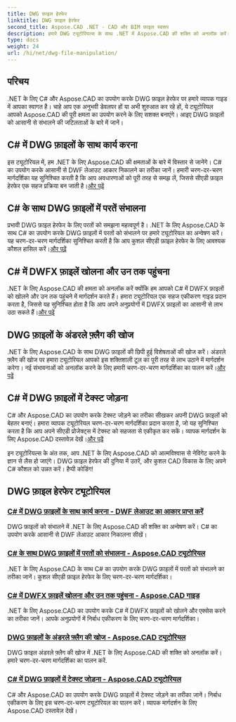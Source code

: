 ```yaml
---
title: DWG फ़ाइल हेरफेर
linktitle: DWG फ़ाइल हेरफेर
second_title: Aspose.CAD .NET - CAD और BIM फ़ाइल स्वरूप
description: हमारे DWG ट्यूटोरियल्स के साथ .NET में Aspose.CAD की शक्ति को अनलॉक करें। कुशल सीएडी हैंडलिंग के लिए मास्टर सी#, डीडब्ल्यूएफ लेआउट आकार को निर्बाध रूप से निकालना।
type: docs
weight: 24
url: /hi/net/dwg-file-manipulation/
---
```


## परिचय

.NET के लिए C# और Aspose.CAD का उपयोग करके DWG फ़ाइल हेरफेर पर हमारे व्यापक गाइड में आपका स्वागत है। चाहे आप एक अनुभवी डेवलपर हों या अभी शुरुआत कर रहे हों, ये ट्यूटोरियल आपको Aspose.CAD की पूरी क्षमता का उपयोग करने के लिए सशक्त बनाएंगे। आइए DWG फ़ाइलों को आसानी से संभालने की जटिलताओं के बारे में जानें।

## C# में DWG फ़ाइलों के साथ कार्य करना
 इस ट्यूटोरियल में, हम .NET के लिए Aspose.CAD की क्षमताओं के बारे में विस्तार से जानेंगे। C# का उपयोग करके आसानी से DWF लेआउट आकार निकालने का तरीका जानें। हमारी चरण-दर-चरण मार्गदर्शिका यह सुनिश्चित करती है कि आप अवधारणाओं को पूरी तरह से समझ लें, जिससे सीएडी फ़ाइल हेरफेर एक सहज प्रक्रिया बन जाती है।[और पढ़ें](./get-size-of-dwf-layout/)

## C# के साथ DWG फ़ाइलों में परतें संभालना
प्रभावी DWG फ़ाइल हेरफेर के लिए परतों को समझना महत्वपूर्ण है। .NET के लिए Aspose.CAD के साथ C# का उपयोग करके DWG फ़ाइलों में परतों को संभालने पर हमारे ट्यूटोरियल का अन्वेषण करें। यह चरण-दर-चरण मार्गदर्शिका सुनिश्चित करती है कि आप कुशल सीएडी फ़ाइल हेरफेर के लिए आवश्यक कौशल हासिल करें।[और पढ़ें](./support-of-layers/)

## C# में DWFX फ़ाइलें खोलना और उन तक पहुंचना
 .NET के लिए Aspose.CAD की क्षमता को अनलॉक करें क्योंकि हम आपको C# में DWFX फ़ाइलों को खोलने और उन तक पहुंचने में मार्गदर्शन करते हैं। हमारा ट्यूटोरियल एक सहज एकीकरण गाइड प्रदान करता है, जिससे यह सुनिश्चित होता है कि आप अपने अनुप्रयोगों में DWFX फ़ाइलों का आसानी से लाभ उठा सकते हैं।[और पढ़ें](./opening-and-accessing-dwfx-files/)

## DWG फ़ाइलों के अंडरले फ़्लैग की खोज
 .NET के लिए Aspose.CAD के साथ DWG फ़ाइलों की छिपी हुई विशेषताओं की खोज करें। अंडरले फ़्लैग की खोज पर हमारा ट्यूटोरियल आपको इस शक्तिशाली टूल का पूरी तरह से लाभ उठाने में मार्गदर्शन करेगा। नई संभावनाओं को अनलॉक करने के लिए हमारी चरण-दर-चरण मार्गदर्शिका का पालन करें।[और पढ़ें](./exploring-underlay-flags-of-dwg/)

## C# में DWG फ़ाइलों में टेक्स्ट जोड़ना 
C# और Aspose.CAD का उपयोग करके टेक्स्ट जोड़ने का तरीका सीखकर अपनी DWG फ़ाइलों को बेहतर बनाएं। हमारा व्यापक ट्यूटोरियल चरण-दर-चरण मार्गदर्शिका प्रदान करता है, जो यह सुनिश्चित करता है कि आप अपने सीएडी प्रोजेक्ट्स में टेक्स्ट को सहजता से एकीकृत कर सकें। व्यापक मार्गदर्शन के लिए Aspose.CAD दस्तावेज़ देखें।[और पढ़ें](./adding-text-to-dwg/)

इन ट्यूटोरियल्स के अंत तक, आप .NET के लिए Aspose.CAD को आत्मविश्वास से नेविगेट करने के ज्ञान से लैस हो जाएंगे। DWG फ़ाइल हेरफेर की दुनिया में उतरें, और कुशल CAD विकास के लिए अपने C# कौशल को उन्नत करें। हैप्पी कोडिंग!
## DWG फ़ाइल हेरफेर ट्यूटोरियल
### [C# में DWG फ़ाइलों के साथ कार्य करना - DWF लेआउट का आकार प्राप्त करें](./get-size-of-dwf-layout/)
DWG फ़ाइलों को संभालने में .NET के लिए Aspose.CAD की शक्ति का अन्वेषण करें। C# का उपयोग करके आसानी से DWF लेआउट आकार निकालना सीखें।
### [C# के साथ DWG फ़ाइलों में परतों को संभालना - Aspose.CAD ट्यूटोरियल](./support-of-layers/)
.NET के लिए Aspose.CAD के साथ C# का उपयोग करके DWG फ़ाइलों में परतों को संभालने का तरीका जानें। कुशल सीएडी फ़ाइल हेरफेर के लिए चरण-दर-चरण मार्गदर्शिका।
### [C# में DWFX फ़ाइलें खोलना और उन तक पहुंचना - Aspose.CAD गाइड](./opening-and-accessing-dwfx-files/)
.NET के लिए Aspose.CAD का उपयोग करके C# में DWFX फ़ाइलों को खोलने और एक्सेस करने का तरीका जानें। आपके अनुप्रयोगों में निर्बाध एकीकरण के लिए चरण-दर-चरण मार्गदर्शिका।
### [DWG फ़ाइलों के अंडरले फ़्लैग की खोज - Aspose.CAD ट्यूटोरियल](./exploring-underlay-flags-of-dwg/)
DWG फ़ाइल अंडरले फ़्लैग की खोज में .NET के लिए Aspose.CAD की शक्ति को अनलॉक करें। हमारे चरण-दर-चरण मार्गदर्शिका का पालन करें.
### [C# में DWG फ़ाइलों में टेक्स्ट जोड़ना - Aspose.CAD ट्यूटोरियल](./adding-text-to-dwg/)
C# और Aspose.CAD का उपयोग करके DWG फ़ाइलों में टेक्स्ट जोड़ने का तरीका जानें। निर्बाध एकीकरण के लिए इस चरण-दर-चरण ट्यूटोरियल का पालन करें। व्यापक मार्गदर्शन के लिए Aspose.CAD दस्तावेज़ देखें।